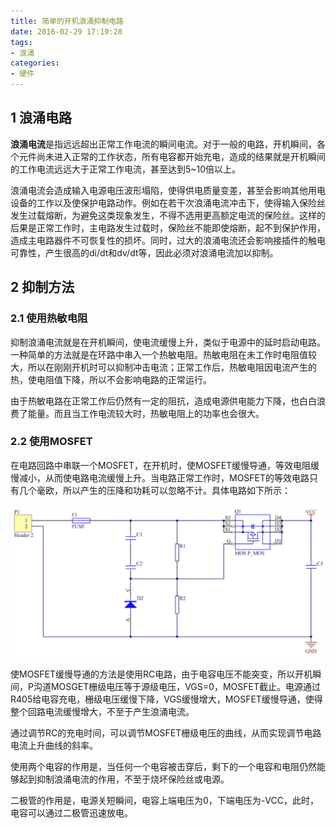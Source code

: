 ```yaml
---
title: 简单的开机浪涌抑制电路
date: 2016-02-29 17:19:28
tags: 
- 浪涌
categories: 
- 硬件
---
```


## 1 浪涌电路
**浪涌电流**是指远远超出正常工作电流的瞬间电流。对于一般的电路，开机瞬间，各个元件尚未进入正常的工作状态，所有电容都开始充电，造成的结果就是开机瞬间的工作电流远远大于正常工作电流，甚至达到5~10倍以上。

浪涌电流会造成输入电源电压波形塌陷，使得供电质量变差，甚至会影响其他用电设备的工作以及使保护电路动作。例如在若干次浪涌电流冲击下，使得输入保险丝发生过载熔断，为避免这类现象发生，不得不选用更高额定电流的保险丝。这样的后果是正常工作时，主电路发生过载时，保险丝不能即使熔断，起不到保护作用，造成主电路器件不可恢复性的损坏。同时，过大的浪涌电流还会影响接插件的触电可靠性，产生很高的di/dt和dv/dt等，因此必须对浪涌电流加以抑制。

## 2 抑制方法

### 2.1 使用热敏电阻
抑制浪涌电流就是在开机瞬间，使电流缓慢上升，类似于电源中的延时启动电路。一种简单的方法就是在环路中串入一个热敏电阻。热敏电阻在未工作时电阻值较大，所以在刚刚开机时可以抑制冲击电流；正常工作后，热敏电阻因电流产生的热，使电阻值下降，所以不会影响电路的正常运行。

由于热敏电路在正常工作后仍然有一定的阻抗，造成电源供电能力下降，也白白浪费了能量。而且当工作电流较大时，热敏电阻上的功率也会很大。

### 2.2 使用MOSFET

在电路回路中串联一个MOSFET，在开机时，使MOSFET缓慢导通，等效电阻缓慢减小，从而使电路电流缓慢上升。当电路正常工作时，MOSFET的等效电路只有几个毫欧，所以产生的压降和功耗可以忽略不计。具体电路如下所示：

![Image](/images/2016-02-29/17-34-05.jpg)

使MOSFET缓慢导通的方法是使用RC电路，由于电容电压不能突变，所以开机瞬间，P沟道MOSGET栅级电压等于源级电压，VGS=0，MOSFET截止。电源通过R405给电容充电，栅级电压缓慢下降，VGS缓慢增大，MOSFET缓慢导通，使得整个回路电流缓慢增大，不至于产生浪涌电流。

通过调节RC的充电时间，可以调节MOSFET栅级电压的曲线，从而实现调节电路电流上升曲线的斜率。

使用两个电容的作用是，当任何一个电容被击穿后，剩下的一个电容和电阻仍然能够起到抑制浪涌电流的作用，不至于烧坏保险丝或电源。

二极管的作用是，电源关短瞬间，电容上端电压为0，下端电压为-VCC，此时，电容可以通过二极管迅速放电。
